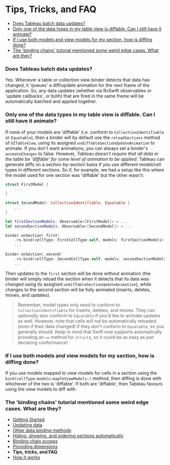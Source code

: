 #  Tips, Tricks, and FAQ

- [Does Tableau batch data updates?](#update-batching)
- [Only one of the data types in my table view is diffable. Can I still have it animate?](#partial-diffing)
- [If I use both models and view models for my section, how is diffing done?](#viewmodel-model-diffing)
- [The 'binding chains' tutorial mentioned some weird edge cases. What are they?](#binding-chain-edge-cases)

<h3 name="update-batching">
Does Tableau batch data updates?
</h3>

Yes. Whenever a table or collection view binder detects that data has changed, it 'queues' a diff/update animation for the next frame of the
application. So, any data updates (whether via RxSwift observables or 'update callbacks', or both) that are fired in the same frame will be
automatically batched and applied together.

<h3 name="partial-diffing">
Only one of the data types in my table view is diffable. Can I still have it animate?
</h3>

If none of your models are 'diffable' (i.e. conform to `CollectionIdentifiable` or `Equatable`), then a binder will by default use the
`reloadSections` method of `UITableView`, using its assigned `undiffableSectionUpdateAnimation` to animate. If you don't want 
animations, you can always set a binder's `animateChanges` to false. However, *Tableau doesn't require that all data in the table be 'diffable' 
for some level of animation to be applied*. Tableau can generate diffs on a section-by-section basis if you use different model/cell types in
different sections. So if, for example, we had a setup like this where the model used for one section was 'diffable' but the other wasn't:

```swift
struct FirstModel {
    ...
}

struct SecondModel: CollectionIdentifiable, Equatable {
    ...
}

let firstSectionModels: Observable<[FirstModel]> = ...
let secondSectionModels: Observable<[SecondModel]> = ...

binder.onSection(.first)
    .rx.bind(cellType: FirstCellType.self, models: firstSectionModels)
    ...
    
binder.onSection(.second)
    .rx.bind(cellType: SecondCellType.self, models: secondSectionModels)
    ...
```

Then updates to the `first` section will be done without animation (the binder will simply reload the section when it detects that its data was
changed using its assigned `undiffableSectionUpdateAnimation`), while changes to the second section will be fully animated (inserts, 
deletes, moves, and updates).

> Remember, model types only *need* to conform to `CollectionIdentifiable` for inserts, deletes, and moves. They can *optionally* also
conform to `Equatable` if you'd like to animate updates as well. However, note that cells will not be automatically reloaded (even if their data
changed) if they don't conform to `Equatable`, so you generally should. Keep in mind that Swift now supports automatically providing an `==`
method for `struct`s, so it could be as easy as just declaring conformance!

<h3 name="viewmodel-model-diffing">
If I use both models and view models for my section, how is diffing done?
</h3>

If you use models mapped to view models for cells in a section using the `bind(cellType:models:mapToViewModels:)` method,
then diffing is done with whichever of the two is 'diffable'. If both are 'diffable', then Tableau favours using the view models to diff with.

<h3 name="binding-chain-edge-cases">
The 'binding chains' tutorial mentioned some weird edge cases. What are they?
</h3>

- [Getting Started](1-GettingStarted.md)
- [Updating data](2-UpdatingData.md)
- [Other data binding methods](3-DataBindingMethods.md)
- [Hiding, showing, and ordering sections automatically](4-SectionDisplayBehaviour.md)
- [Binding chain scopes](5-AdvancedBindingChains.md)
- [Providing dimensions](6-ProvidingDimensions.md)
- **Tips, tricks, and FAQ**
- [How it works](8-HowItWorks.md)
